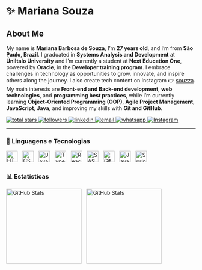 # ✨ Mariana Souza

##  About Me
My name is **Mariana Barbosa de Souza**, I’m **27 years old**, and I’m from **São Paulo, Brazil**. I graduated in **Systems Analysis and Development** at **ÚniÍtalo University** and I’m currently a student at **Next Education One**, powered by **Oracle**, in the **Developer training program**. I embrace challenges in technology as opportunities to grow, innovate, and inspire others along the journey. I also create tech content on Instagram 👉 [souzza](https://www.instagram.com/souzza). My main interests are **Front-end and Back-end development**, **web technologies**, and **programming best practices**, while I’m currently learning **Object-Oriented Programming (OOP)**, **Agile Project Management**, **JavaScript**, **Java**, and improving my skills with **Git and GitHub**.


<p align="left">
    <a href="https://github.com/souzzadev?tab=repositories&sort=stargazers">
        <img 
            alt="total stars" 
            title="Total stars on GitHub" 
            src="https://custom-icon-badges.demolab.com/github/stars/souzzadev?color=55960c&style=for-the-badge&labelColor=488207&logo=star&label=estrelas"
        />
    </a>
    <a href="https://github.com/souzzadev?tab=followers">
        <img 
            alt="followers" 
            title="Follow me on Github" 
            src="https://custom-icon-badges.demolab.com/github/followers/souzzadev?color=236ad3&labelColor=1155ba&style=for-the-badge&logo=github&label=Seguidores&logoColor=white"
        />
    </a>
<a href="https://www.linkedin.com/in/marianabarbosa-souza" target="_blank">
    <img 
        alt="linkedin" 
        title="Connect on LinkedIn" 
        src="https://img.shields.io/badge/LinkedIn-0A66C2?style=for-the-badge&logo=linkedin&logoColor=white"
    />
  </a>
 <a href="mailto:souzzadev@gmail.com">
    <img 
        alt="email" 
        title="Email me" 
        src="https://img.shields.io/badge/Email-D14836?style=for-the-badge&logo=gmail&logoColor=white"
    />
  </a>

  <a href="https://wa.me/551198885-6516" target="_blank">
    <img 
        alt="whatsapp" 
        title="Chat on WhatsApp" 
        src="https://img.shields.io/badge/WhatsApp-25D366?style=for-the-badge&logo=whatsapp&logoColor=white"
    />
  </a>

  <a href="https://www.instagram.com/souzza" target="_blank">
    <img 
        alt="Instagram" 
        title="Follow me on Instagram" 
        src="https://img.shields.io/badge/Instagram-E4405F?style=for-the-badge&logo=instagram&logoColor=white"
    />
</a>


</p>

---

### 🤖 Linguagens e Tecnologias

<img 
    align="left" 
    alt="HTML"
    title="HTML" 
    width="30px" 
    style="padding-right: 10px;" 
    src="https://cdn.jsdelivr.net/gh/devicons/devicon@latest/icons/html5/html5-original.svg" 
/>
<img 
    align="left" 
    alt="CSS" 
    title="CSS"
    width="30px" 
    style="padding-right: 10px;" 
    src="https://cdn.jsdelivr.net/gh/devicons/devicon@latest/icons/css3/css3-original.svg" 
/>
<img 
    align="left" 
    alt="JavaScript" 
    title="JavaScript"
    width="30px" 
    style="padding-right: 10px;" 
    src="https://cdn.jsdelivr.net/gh/devicons/devicon@latest/icons/javascript/javascript-original.svg" 
/>
<img 
    align="left" 
    alt="TypeScript"
    title="TypeScript" 
    width="30px" 
    style="padding-right: 10px;" 
    src="https://cdn.jsdelivr.net/gh/devicons/devicon@latest/icons/typescript/typescript-original.svg" 
/>
<img 
    align="left" 
    alt="React"
    title="React" 
    width="30px" 
    style="padding-right: 10px;" 
    src="https://cdn.jsdelivr.net/gh/devicons/devicon@latest/icons/react/react-original.svg" 
/>
<img 
    align="left" 
    alt="SASS" 
    title="SASS"
    width="30px" 
    style="padding-right: 10px;" 
    src="https://cdn.jsdelivr.net/gh/devicons/devicon@latest/icons/sass/sass-original.svg" 
/>
<img 
    align="left" 
    alt="Git" 
    title="Git"
    width="30px" 
    style="padding-right: 10px;" 
    src="https://cdn.jsdelivr.net/gh/devicons/devicon@latest/icons/git/git-original.svg" 
/>
<img 
    align="left" 
    alt="Java" 
    title="Java"
    width="30px" 
    style="padding-right: 10px;" 
    src="https://cdn.jsdelivr.net/gh/devicons/devicon@latest/icons/java/java-original.svg" 
/>
<img 
    align="left" 
    alt="Spring" 
    title="Spring"
    width="30px" 
    style="padding-right: 10px;" 
    src="https://cdn.jsdelivr.net/gh/devicons/devicon@latest/icons/spring/spring-original.svg" 
/>
<br/>
<br/>

### 📊 Estatísticas

<p>
  <img 
    align="left" 
    alt="GitHub Stats" 
    height="200" 
    style="padding-right: 10px;" 
    src="https://github-readme-stats.vercel.app/api?username=souzzadev&show_icons=true&theme=cobalt&include_all_commits=true&locale=pt-br" 
  />
<img 
      align="left" 
      alt="GitHub Stats" 
      height="200" 
      src="https://github-readme-stats.vercel.app/api/top-langs/?username=souzzadev&theme=cobalt&layout=compact&custom_title=Tecnologias&langs_count=9" 
  />

</p>

<br/>
<br/>


